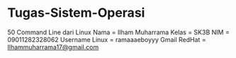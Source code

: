 # Tugas-Sistem-Operasi
50 Command Line dari Linux
Nama = Ilham Muharrama
Kelas = SK3B
NIM = 09011282328062
Username Linux = ramaaaeboyyy
Gmail RedHat = Ilhammuharrama17@gmail.com
